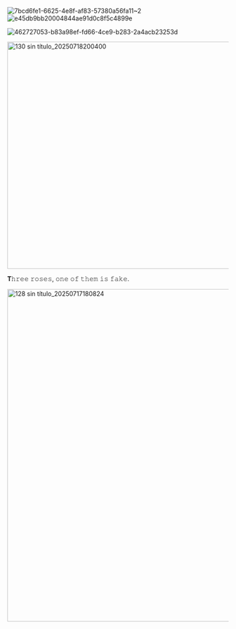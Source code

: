  
 
![7bcd6fe1-6625-4e8f-af83-57380a56fa11~2](https://github.com/user-attachments/assets/b83a98ef-fd66-4ce9-b283-2a4acb23253d)
![e45db9bb20004844ae91d0c8f5c4899e](https://github.com/user-attachments/assets/ab903032-b243-4c01-aacf-742b925e5f61)

 ![462727053-b83a98ef-fd66-4ce9-b283-2a4acb23253d](https://github.com/user-attachments/assets/71149580-940b-470d-92aa-b48d6c1b6248)







<img width="675" height="517" alt="130 sin título_20250718200400" src="https://github.com/user-attachments/assets/cf2ca1c3-d970-47d0-812a-3a60ff5a8ccf" />




 
𝐓𝚑𝚛𝚎𝚎 𝚛𝚘𝚜𝚎𝚜, 𝚘𝚗𝚎 𝚘𝚏 𝚝𝚑𝚎𝚖 𝚒𝚜 𝚏𝚊𝚔𝚎.

<img width="1056" height="757" alt="128 sin título_20250717180824" src="https://github.com/user-attachments/assets/78a74365-afe4-44c6-ac8f-e8cfd0b437fe" />


